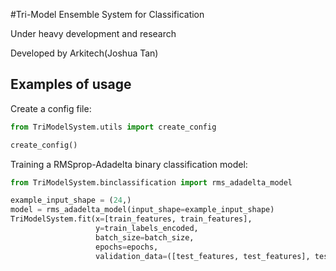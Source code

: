#Tri-Model Ensemble System for Classification

Under heavy development and research

Developed by Arkitech(Joshua Tan)

## Examples of usage

Create a config file:

```python
from TriModelSystem.utils import create_config

create_config()
```

Training a RMSprop-Adadelta binary classification model:
```python
from TriModelSystem.binclassification import rms_adadelta_model

example_input_shape = (24,)
model = rms_adadelta_model(input_shape=example_input_shape)
TriModelSystem.fit(x=[train_features, train_features], 
                   y=train_labels_encoded, 
                   batch_size=batch_size, 
                   epochs=epochs, 
                   validation_data=([test_features, test_features], test_labels_encoded))
```